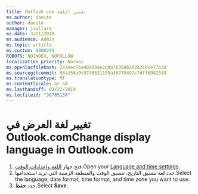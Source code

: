 ```yaml
---
title: Outlook.com تغيير اللغة
ms.author: daeite
author: daeite
manager: joallard
ms.date: 3/21/2019
ms.audience: Admin
ms.topic: article
ms.custom: 9000249
ROBOTS: NOINDEX, NOFOLLOW
localization_priority: Normal
ms.openlocfilehash: 2e3eec76a48d89ae2dda7b3586402b310ce77b38
ms.sourcegitcommit: 03a156a9c9740521155a30775492c7dff0982588
ms.translationtype: MT
ms.contentlocale: ar-SA
ms.lasthandoff: 03/22/2019
ms.locfileid: "30785134"
---
```

# <a name="change-display-language-in-outlookcom"></a><span data-ttu-id="b573b-102">تغيير لغة العرض في Outlook.com</span><span class="sxs-lookup"><span data-stu-id="b573b-102">Change display language in Outlook.com</span></span>

1. <span data-ttu-id="b573b-103">فتح جهاز [اللغة وإعدادات الوقت](https://outlook.live.com/mail/options/general/timeAndLanguage/regional).</span><span class="sxs-lookup"><span data-stu-id="b573b-103">Open your [Language and time settings](https://outlook.live.com/mail/options/general/timeAndLanguage/regional).</span></span>
1. <span data-ttu-id="b573b-104">حدد لغة تنسيق التاريخ، تنسيق الوقت والمنطقة الزمنية التي تريد استخدامها.</span><span class="sxs-lookup"><span data-stu-id="b573b-104">Select the language, date format, time format, and time zone you want to use.</span></span>
1. <span data-ttu-id="b573b-105">حدد **حفظ**.</span><span class="sxs-lookup"><span data-stu-id="b573b-105">Select **Save**.</span></span>